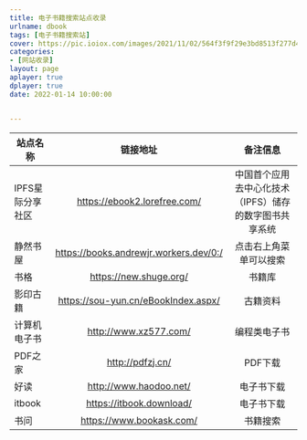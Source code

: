 ```yaml
---
title: 电子书籍搜索站点收录
urlname: dbook
tags: [电子书籍搜索站]
cover: https://pic.ioiox.com/images/2021/11/02/564f3f9f29e3bd8513f277d45bfd4e38.jpg
categories:
- [网站收录]
layout: page
aplayer: true
dplayer: true
date: 2022-01-14 10:00:00


---
```




| 站点名称         |                链接地址                |                        备注信息                        |
| ---------------- | :------------------------------------: | :----------------------------------------------------: |
| IPFS星际分享社区 |      https://ebook2.lorefree.com/      | 中国首个应用去中心化技术（IPFS）储存的数字图书共享系统 |
| 静然书屋         | https://books.andrewjr.workers.dev/0:/ |                 点击右上角菜单可以搜索                 |
| 书格             |         https://new.shuge.org/         |                         书籍库                         |
| 影印古籍         |  https://sou-yun.cn/eBookIndex.aspx/   |                        古籍资料                        |
| 计算机电子书     |         http://www.xz577.com/          |                      编程类电子书                      |
| PDF之家          |            http://pdfzj.cn/            |                        PDF下载                         |
| 好读             |         http://www.haodoo.net/         |                       电子书下载                       |
| itbook           |        https://itbook.download/        |                       电子书下载                       |
| 书问             |        https://www.bookask.com/        |                        书籍搜索                        |